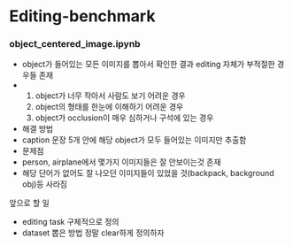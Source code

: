 # Editing-benchmark

### object_centered_image.ipynb 
- object가 들어있는 모든 이미지를 뽑아서 확인한 결과 editing 자체가 부적절한 경우들 존재
- 1. object가 너무 작아서 사람도 보기 어려운 경우
  2. object의 형태를 한눈에 이해하기 어려운 경우
  3. object가 occlusion이 매우 심하거나 구석에 있는 경우
- 해결 방법
-   caption 문장 5개 안에 해당 object가 모두 들어있는 이미지만 추출함
-   문제점
-   person, airplane에서 몇가지 이미지들은 잘 안보이는것 존재
-   해당 단어가 없어도 잘 나오던 이미지들이 있었을 것(backpack, background obj)등 사라짐

앞으로 할 일
- editing task 구체적으로 정의
- dataset 뽑은 방법 정말 clear하게 정의하자

